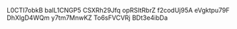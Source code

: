 L0CTI7obkB
baIL1CNGP5
CSXRh29Jfq
opRSItRbrZ
f2codUj95A
eVgktpu79F
DhXlgD4WQm
y7tm7MnwKZ
To6sFVCVRj
BDt3e4ibDa
